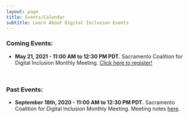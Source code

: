 ```yaml
---
layout: page
title: Events/Calendar
subtitle: Learn About Digital Inclusion Events
---
```

### **Coming Events:** 

* **May 21, 2021 - 11:00 AM to 12:30 PM PDT.** Sacramento Coalition for Digital Inclusion Monthly Meeting. [Click here to register!](https://us02web.zoom.us/meeting/register/tZUtdeGhpzwoGtUy0VnftFbaAdj0p19YB3Bt)

 <br>

### **Past Events:**

* **September 18th, 2020 - 11:00 AM to 12:30 PM PDT.** Sacramento Coalition for Digital Inclusion Monthly Meeting. Meeting notes [here](https://www.valleyvision.org/wp-content/uploads/SCDI_MeetingNotes_9.18.20.pdf).